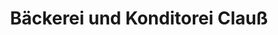 ---
title: "Bäckerei und Konditorei Clauß"
url: /lauffen-am-neckar/baeckerei-und-konditorei-clauss-charlottenstrasse/
shop: Bäckerei
---